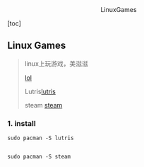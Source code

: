 <center>LinuxGames</center>





[toc]







## Linux Games

> linux上玩游戏，美滋滋
>
> [lol](https://leagueoflinux.gitlab.io/install/)
>
> Lutris[lutris](https://lutris.net/downloads)
>
> steam [steam](https://store.steampowered.com/)





### 1. install

```shell
sudo pacman -S lutris


sudo pacman -S steam
```

